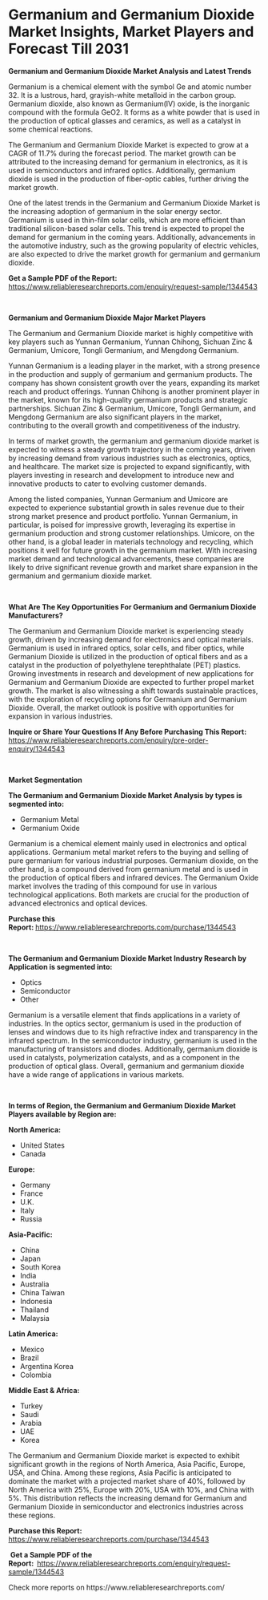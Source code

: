 <p><h1>Germanium and Germanium Dioxide Market Insights, Market Players and Forecast Till 2031</h1></p><p><strong>Germanium and Germanium Dioxide Market Analysis and Latest Trends</strong></p>
<p><p>Germanium is a chemical element with the symbol Ge and atomic number 32. It is a lustrous, hard, grayish-white metalloid in the carbon group. Germanium dioxide, also known as Germanium(IV) oxide, is the inorganic compound with the formula GeO2. It forms as a white powder that is used in the production of optical glasses and ceramics, as well as a catalyst in some chemical reactions.</p><p>The Germanium and Germanium Dioxide Market is expected to grow at a CAGR of 11.7% during the forecast period. The market growth can be attributed to the increasing demand for germanium in electronics, as it is used in semiconductors and infrared optics. Additionally, germanium dioxide is used in the production of fiber-optic cables, further driving the market growth.</p><p>One of the latest trends in the Germanium and Germanium Dioxide Market is the increasing adoption of germanium in the solar energy sector. Germanium is used in thin-film solar cells, which are more efficient than traditional silicon-based solar cells. This trend is expected to propel the demand for germanium in the coming years. Additionally, advancements in the automotive industry, such as the growing popularity of electric vehicles, are also expected to drive the market growth for germanium and germanium dioxide.</p></p>
<p><strong>Get a Sample PDF of the Report:&nbsp;</strong> <a href="https://www.reliableresearchreports.com/enquiry/request-sample/1344543">https://www.reliableresearchreports.com/enquiry/request-sample/1344543</a></p>
<p>&nbsp;</p>
<p><strong>Germanium and Germanium Dioxide Major Market Players</strong></p>
<p><p>The Germanium and Germanium Dioxide market is highly competitive with key players such as Yunnan Germanium, Yunnan Chihong, Sichuan Zinc & Germanium, Umicore, Tongli Germanium, and Mengdong Germanium. </p><p>Yunnan Germanium is a leading player in the market, with a strong presence in the production and supply of germanium and germanium products. The company has shown consistent growth over the years, expanding its market reach and product offerings. Yunnan Chihong is another prominent player in the market, known for its high-quality germanium products and strategic partnerships. Sichuan Zinc & Germanium, Umicore, Tongli Germanium, and Mengdong Germanium are also significant players in the market, contributing to the overall growth and competitiveness of the industry.</p><p>In terms of market growth, the germanium and germanium dioxide market is expected to witness a steady growth trajectory in the coming years, driven by increasing demand from various industries such as electronics, optics, and healthcare. The market size is projected to expand significantly, with players investing in research and development to introduce new and innovative products to cater to evolving customer demands.</p><p>Among the listed companies, Yunnan Germanium and Umicore are expected to experience substantial growth in sales revenue due to their strong market presence and product portfolio. Yunnan Germanium, in particular, is poised for impressive growth, leveraging its expertise in germanium production and strong customer relationships. Umicore, on the other hand, is a global leader in materials technology and recycling, which positions it well for future growth in the germanium market. With increasing market demand and technological advancements, these companies are likely to drive significant revenue growth and market share expansion in the germanium and germanium dioxide market.</p></p>
<p>&nbsp;</p>
<p><strong>What Are The Key Opportunities For Germanium and Germanium Dioxide Manufacturers?</strong></p>
<p><p>The Germanium and Germanium Dioxide market is experiencing steady growth, driven by increasing demand for electronics and optical materials. Germanium is used in infrared optics, solar cells, and fiber optics, while Germanium Dioxide is utilized in the production of optical fibers and as a catalyst in the production of polyethylene terephthalate (PET) plastics. Growing investments in research and development of new applications for Germanium and Germanium Dioxide are expected to further propel market growth. The market is also witnessing a shift towards sustainable practices, with the exploration of recycling options for Germanium and Germanium Dioxide. Overall, the market outlook is positive with opportunities for expansion in various industries.</p></p>
<p><strong>Inquire or Share Your Questions If Any Before Purchasing This Report:</strong> <a href="https://www.reliableresearchreports.com/enquiry/pre-order-enquiry/1344543">https://www.reliableresearchreports.com/enquiry/pre-order-enquiry/1344543</a></p>
<p>&nbsp;</p>
<p><strong>Market Segmentation</strong></p>
<p><strong>The Germanium and Germanium Dioxide Market Analysis by types is segmented into:</strong></p>
<p><ul><li>Germanium Metal</li><li>Germanium Oxide</li></ul></p>
<p><p>Germanium is a chemical element mainly used in electronics and optical applications. Germanium metal market refers to the buying and selling of pure germanium for various industrial purposes. Germanium dioxide, on the other hand, is a compound derived from germanium metal and is used in the production of optical fibers and infrared devices. The Germanium Oxide market involves the trading of this compound for use in various technological applications. Both markets are crucial for the production of advanced electronics and optical devices.</p></p>
<p><strong>Purchase this Report:&nbsp;</strong><a href="https://www.reliableresearchreports.com/purchase/1344543">https://www.reliableresearchreports.com/purchase/1344543</a></p>
<p>&nbsp;</p>
<p><strong>The Germanium and Germanium Dioxide Market Industry Research by Application is segmented into:</strong></p>
<p><ul><li>Optics</li><li>Semiconductor</li><li>Other</li></ul></p>
<p><p>Germanium is a versatile element that finds applications in a variety of industries. In the optics sector, germanium is used in the production of lenses and windows due to its high refractive index and transparency in the infrared spectrum. In the semiconductor industry, germanium is used in the manufacturing of transistors and diodes. Additionally, germanium dioxide is used in catalysts, polymerization catalysts, and as a component in the production of optical glass. Overall, germanium and germanium dioxide have a wide range of applications in various markets.</p></p>
<p>&nbsp;</p>
<p><strong>In terms of Region, the Germanium and Germanium Dioxide Market Players available by Region are:</strong></p>
<p>
    <p> <strong> North America: </strong>
        <ul>
            <li>United States</li>
            <li>Canada</li>
        </ul>
        </p> 
    <p> <strong> Europe: </strong>
        <ul>
            <li>Germany</li>
            <li>France</li>
            <li>U.K.</li>
            <li>Italy</li>
            <li>Russia</li>
        </ul>
        </p> 
    <p> <strong> Asia-Pacific: </strong>
        <ul>
            <li>China</li>
            <li>Japan</li>
            <li>South Korea</li>
            <li>India</li>
            <li>Australia</li>
            <li>China Taiwan</li>
            <li>Indonesia</li>
            <li>Thailand</li>
            <li>Malaysia</li>
        </ul>
        </p> 
    <p> <strong> Latin America: </strong>
        <ul>
            <li>Mexico</li>
            <li>Brazil</li>
            <li>Argentina Korea</li>
            <li>Colombia</li>
        </ul>
        </p> 
    <p> <strong> Middle East & Africa: </strong>
        <ul>
            <li>Turkey</li>
            <li>Saudi</li>
            <li>Arabia</li>
            <li>UAE</li>
            <li>Korea</li>
        </ul>
    </p>
    </p>
<p><p>The Germanium and Germanium Dioxide market is expected to exhibit significant growth in the regions of North America, Asia Pacific, Europe, USA, and China. Among these regions, Asia Pacific is anticipated to dominate the market with a projected market share of 40%, followed by North America with 25%, Europe with 20%, USA with 10%, and China with 5%. This distribution reflects the increasing demand for Germanium and Germanium Dioxide in semiconductor and electronics industries across these regions.</p></p>
<p><strong>Purchase this Report: </strong><a href="https://www.reliableresearchreports.com/purchase/1344543">https://www.reliableresearchreports.com/purchase/1344543</a></p>
<p>&nbsp;<strong>Get a Sample PDF of the Report:&nbsp;&nbsp;</strong><a href="https://www.reliableresearchreports.com/enquiry/request-sample/1344543">https://www.reliableresearchreports.com/enquiry/request-sample/1344543</a></p>
<p><strong></strong></p>
<p>Check more reports on https://www.reliableresearchreports.com/</p>